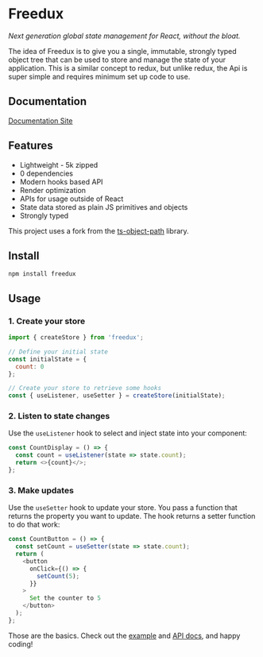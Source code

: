 # Freedux

_Next generation global state management for React, without the bloat._

The idea of Freedux is to give you a single, immutable, strongly typed object
tree that can be used to store and manage the state of your application. This is
a similar concept to redux, but unlike redux, the Api is super simple and
requires minimum set up code to use.

## Documentation

[Documentation Site](https://amized.github.io/freedux)

## Features

- Lightweight - 5k zipped
- 0 dependencies
- Modern hooks based API
- Render optimization
- APIs for usage outside of React
- State data stored as plain JS primitives and objects
- Strongly typed

This project uses a fork from the
[ts-object-path](https://github.com/Taras-Tymchiy/ts-object-path#readme)
library.

## Install

```console
npm install freedux
```

## Usage

### 1. Create your store

```javascript
import { createStore } from 'freedux';

// Define your initial state
const initialState = {
  count: 0
};

// Create your store to retrieve some hooks
const { useListener, useSetter } = createStore(initialState);
```

### 2. Listen to state changes

Use the `useListener` hook to select and inject state into your component:

```javascript
const CountDisplay = () => {
  const count = useListener(state => state.count);
  return <>{count}</>;
};
```

### 3. Make updates

Use the `useSetter` hook to update your store. You pass a function that returns
the property you want to update. The hook returns a setter function to do that
work:

```javascript
const CountButton = () => {
  const setCount = useSetter(state => state.count);
  return (
    <button
      onClick={() => {
        setCount(5);
      }}
    >
      Set the counter to 5
    </button>
  );
};
```

Those are the basics. Check out the
[example](https://amized.github.io/freedux/#/example) and
[API docs](https://amized.github.io/freedux/#/store), and happy coding!
